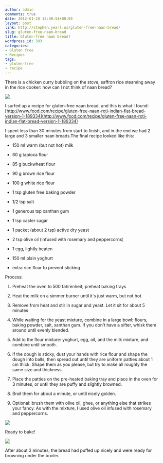 ```yaml
---
author: admin
comments: true
date: 2012-01-28 12:49:51+00:00
layout: post
link: http://stephen.yearl.us/gluten-free-naan-bread/
slug: gluten-free-naan-bread
title: Gluten-free naan bread?
wordpress_id: 383
categories:
- Gluten free
- Recipes
tags:
- gluten-free
- recipe
---
```


There is a chicken curry bubbling on the stove, saffron rice steaming away in the rice cooker: how can I not think of naan bread?


[![](http://sjy.yearl.us/wp-content/uploads/2012/01/Finished-product2-1024x682.jpg)](http://sjy.yearl.us/wp-content/uploads/2012/01/Finished-product2.jpg)




I surfed up a recipe for gluten-free naan bread, and this is what I found: 
 [http://www.food.com/recipe/gluten-free-naan-roti-indian-flat-bread-version-1-189334](http://www.food.com/recipe/gluten-free-naan-roti-indian-flat-bread-version-1-189334)



I spent less than 30 minutes from start to finish, and in the end we had 2 large and 3 smaller naan breads.The final recipe looked like this:



	
  * 150 ml warm (but not hot) milk

	
  * 60 g tapioca flour

	
  * 85 g buckwheat flour

	
  * 90 g brown rice flour

	
  * 100 g white rice flour

	
  * 1 tsp gluten free baking powder

	
  * 1/2 tsp salt

	
  * 1 generous tsp xanthan gum

	
  * 1 tsp caster sugar

	
  * 1 packet (about 2 tsp) active dry yeast

	
  * 2 tsp olive oil (infused with rosemary and peppercorns)

	
  * 1 egg, lightly beaten

	
  * 150 ml plain yoghurt

	
  * extra rice flour to prevent sticking



Process:



  1. Preheat the oven to 500 fahrenheit; preheat baking trays


  2. Heat the milk on a simmer burner until it's just warm, but not hot.


  3. Remove from heat and stir in sugar and yeast. Let it sit for about 5 minutes


  4. While waiting for the yeast mixture, combine in a large bowl: flours, baking powder, salt, xanthan gum. If you don't have a sifter, whisk them around until evenly blended.


  5. Add to the flour mixture: yoghurt, egg, oil, and the milk mixture, and combine until smooth.


  6. If the dough is sticky, dust your hands with rice flour and shape the dough into balls, then spread out until they are uniform patties about 1 cm thick. Shape them as you please, but try to make all roughly the same size and thickness.


  7. Place the patties on the pre-heated baking tray and place in the oven for 3 minutes, or until they are puffy and slightly browned.


  8. Broil them for about a minute, or until nicely golden.


  9. Optional: brush them with olive oil, ghee, or anything else that strikes your fancy. As with the mixture, I used olive oil infused with rosemary and peppercorns.





[![](http://sjy.yearl.us/wp-content/uploads/2012/01/IMG_24422-1024x571.jpg)](http://sjy.yearl.us/wp-content/uploads/2012/01/IMG_24422.jpg)

Ready to bake!



[![](http://sjy.yearl.us/wp-content/uploads/2012/01/IMG_24451-1024x608.jpg)](http://sjy.yearl.us/wp-content/uploads/2012/01/IMG_24451.jpg)



After about 3 minutes, the bread had puffed up nicely and were ready for browning under the broiler.


